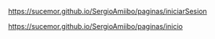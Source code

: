 https://sucemor.github.io/SergioAmiibo/paginas/iniciarSesion


https://sucemor.github.io/SergioAmiibo/paginas/inicio
